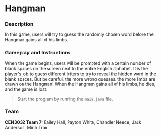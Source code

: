 # Hangman
### Description
 In this game, users will try to guess the randomly chosen word before the Hangman gains all of his limbs.
### Gameplay and Instructions
When the game begins, users will be prompted with a certain number of blank spaces on the screen next to the entire English alphabet. It is the player's job to guess different letters to try to reveal the hidden word in the blank spaces. But be careful, the more wrong guesses, the more limbs are drawn on the Hangman! When the Hangman gains all of his limbs, he dies, and the game is lost.
> Start the program by running the `main.java` file.
### Team
__CEN3032 Team 7:__ Bailey Hall, Payton White, Chandler Neece, Jack Anderson, Minh Tran